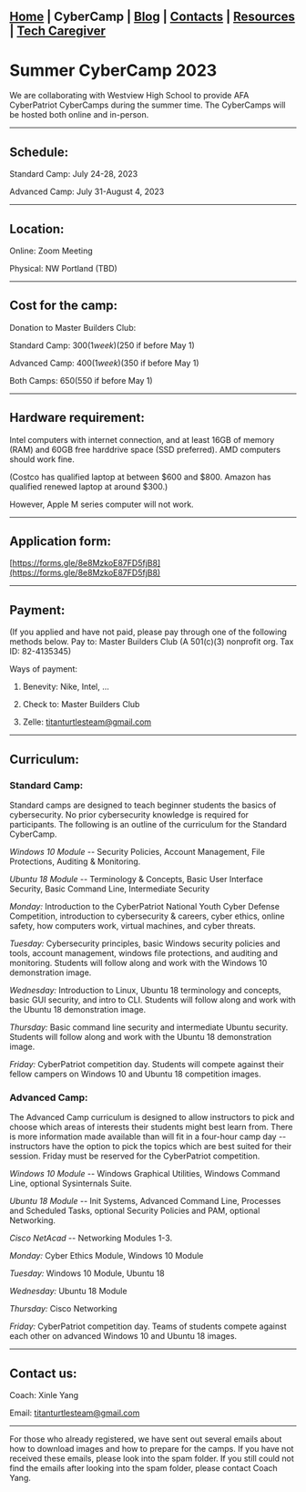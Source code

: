 ## [Home](./index.html) | **CyberCamp** |  [Blog](./blog.html) | [Contacts](./contacts.html) | [Resources](./resources.html) | [Tech Caregiver](./techcg.html)

# Summer CyberCamp 2023

We are collaborating with Westview High School to provide AFA CyberPatriot CyberCamps during the summer time. The CyberCamps will be hosted both online and in-person.

* * *

## Schedule:

Standard Camp: July 24-28, 2023

Advanced Camp: July 31-August 4, 2023

* * *

## Location:

Online: Zoom Meeting

Physical: NW Portland (TBD)

* * *

## Cost for the camp:

Donation to Master Builders Club:

Standard Camp: $300 (1 week) ($250 if before May 1)

Advanced Camp: $400 (1 week) ($350 if before May 1)

Both Camps: $650 ($550 if before May 1)

* * *

## Hardware requirement:

Intel computers with internet connection, and at least 16GB of memory (RAM) and 60GB free harddrive space (SSD preferred). AMD computers should work fine. 

(Costco has qualified laptop at between $600 and $800. Amazon has qualified renewed laptop at around $300.)

However, Apple M series computer will not work.


* * *

## Application form:

[https://forms.gle/8e8MzkoE87FD5fjB8](https://forms.gle/8e8MzkoE87FD5fjB8)

* * *

## Payment:

(If you applied and have not paid, please pay through one of the following methods below.
Pay to: Master Builders Club (A 501(c)(3) nonprofit org. Tax ID: 82-4135345)

Ways of payment:

1) Benevity: Nike, Intel, ...

2) Check to: Master Builders Club

3) Zelle: titanturtlesteam@gmail.com

* * * 

## Curriculum:

### Standard Camp:

Standard camps are designed to teach beginner students the basics of cybersecurity. No prior cybersecurity knowledge is required for participants. The following is an outline of the curriculum for the Standard CyberCamp.

*Windows 10 Module* -- Security Policies, Account Management, File Protections, Auditing & Monitoring.

*Ubuntu 18 Module* -- Terminology & Concepts, Basic User Interface Security, Basic Command Line, Intermediate Security

*Monday:* Introduction to the CyberPatriot National Youth Cyber Defense Competition, introduction to cybersecurity & careers, cyber ethics, online safety, how computers work, virtual machines, and cyber threats.

*Tuesday:* Cybersecurity principles, basic Windows security policies and tools, account management, windows file protections, and auditing and monitoring. Students will follow along and work with the Windows 10 demonstration image.

*Wednesday:* Introduction to Linux, Ubuntu 18 terminology and concepts, basic GUI security, and intro to CLI. Students will follow along and work with the Ubuntu 18 demonstration image. 

*Thursday:* Basic command line security and intermediate Ubuntu security. Students will follow along and work with the Ubuntu 18  demonstration image.

*Friday:* CyberPatriot competition day. Students will compete against their fellow campers on Windows 10 and Ubuntu 18 competition images. 

### Advanced Camp:

The Advanced Camp curriculum is designed to allow instructors to pick and choose which areas of interests their students might best learn from. There is more information made available than will fit in a four-hour camp day -- instructors have the option to pick the topics which are best suited for their session. Friday must be reserved for the CyberPatriot competition.

*Windows 10 Module* -- Windows Graphical Utilities, Windows Command Line, optional Sysinternals Suite.

*Ubuntu 18 Module* -- Init Systems, Advanced Command Line, Processes and Scheduled Tasks, optional Security Policies and PAM, optional Networking.

*Cisco NetAcad* -- Networking Modules 1-3.

*Monday:* Cyber Ethics Module, Windows 10 Module

*Tuesday:* Windows 10 Module, Ubuntu 18

*Wednesday:* Ubuntu 18 Module 

*Thursday:* Cisco Networking

*Friday:* CyberPatriot competition day. Teams of students compete against each other on advanced Windows 10 and Ubuntu 18 images.

* * *

## Contact us:

Coach: Xinle Yang

Email: titanturtlesteam@gmail.com

* * *

For those who already registered, we have sent out several emails about how to download images and how to prepare for the camps. If you have not received these emails, please look into the spam folder. If you still could not find the emails after looking into the spam folder, please contact Coach Yang.
